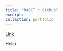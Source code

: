 ```yaml
---
title: "RAOCT : Github"
excerpt: 
collection: portfolio
---
```


[Link](https://github.com/Kyoungmo-Koo)

Hello